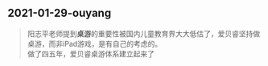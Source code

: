 ##  2021-01-29-ouyang  

> 阳志平老师提到**桌游**的重要性被国内儿童教育界大大低估了，爱贝睿坚持做桌游，而非iPad游戏，是有自己的考虑的。  
> 做了四五年，爱贝睿桌游体系建立起来了